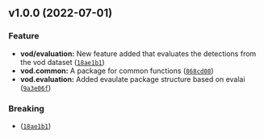 <!--next-version-placeholder-->

## v1.0.0 (2022-07-01)
### Feature
* **vod/evaluation:** New feature added that evaluates the detections from the vod dataset ([`18ae1b1`](https://gitlab.tudelft.nl/intelligent-vehicles/view-of-delft-dataset/-/commit/18ae1b18d2dd29b6d8006d560b9687923306b709))
* **vod.common:** A package for common functions ([`868cd08`](https://gitlab.tudelft.nl/intelligent-vehicles/view-of-delft-dataset/-/commit/868cd08288ff4b8d40f294e29d1c047a0dc8d141))
* **vod.evaluation:** Added evaulate package structure based on evalai ([`9a3e06f`](https://gitlab.tudelft.nl/intelligent-vehicles/view-of-delft-dataset/-/commit/9a3e06f961b7f1e1eca695f0b564b8b650d9a68f))

### Breaking
*  ([`18ae1b1`](https://gitlab.tudelft.nl/intelligent-vehicles/view-of-delft-dataset/-/commit/18ae1b18d2dd29b6d8006d560b9687923306b709))
